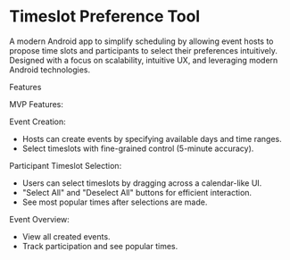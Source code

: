 # Timeslot Preference Tool
A modern Android app to simplify scheduling by allowing event hosts to propose time slots and participants to select their preferences intuitively. Designed with a focus on scalability, intuitive UX, and leveraging modern Android technologies.

Features

MVP Features:

Event Creation:
* Hosts can create events by specifying available days and time ranges.
* Select timeslots with fine-grained control (5-minute accuracy).

Participant Timeslot Selection:
* Users can select timeslots by dragging across a calendar-like UI.
* "Select All" and "Deselect All" buttons for efficient interaction.
* See most popular times after selections are made.

Event Overview:
* View all created events.
* Track participation and see popular times.
